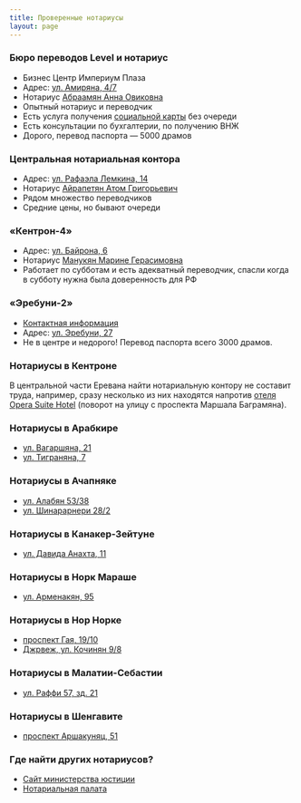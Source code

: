 ```yaml
---
title: Проверенные нотариусы
layout: page
---
```


### Бюро переводов Level и нотариус

- Бизнес Центр Империум Плаза
- Адрес: [ул. Амиряна, 4/7](https://yandex.ru/maps/org/byuro_level/114447154450/)
- Нотариус [Абраамян Анна Овиковна](https://www.e-notary.am/ru/staff/view/id/192)
- Опытный нотариус и переводчик
- Есть услуга получения [социальной карты](/documents/social-number.md) без очереди
- Есть консультации по бухгалтерии, по получению ВНЖ
- Дорого, перевод паспорта — 5000 драмов

### Центральная нотариальная контора

- Адрес: [ул. Рафаэла Лемкина, 14](https://yandex.ru/maps/org/tsentralnaya_notarialnaya_kontora/121715867707/)
- Нотариус [Айрапетян Атом Григорьевич](https://www.e-notary.am/ru/staff/view/id/164)
- Рядом множество переводчиков
- Средние цены, но бывают очереди

### «Кентрон-4»

- Адрес: [ул. Байрона, 6](https://yandex.ru/maps/10262/yerevan/house/YE0YcwZnT0wDQFpqfX15d31kZg==/)
- Нотариус [Манукян Марине Герасимовна](https://www.spyur.am/ru/companies/yerevan-notarial-district-kentron-4-residence/71509)
- Работает по субботам и есть адекватный переводчик, спасли когда в субботу нужна была доверенность для РФ

### «Эребуни-2»

- [Контактная информация](https://www.spyur.am/ru/companies/yerevan-notarial-district-erebuni-2-residence/43731)
- Адрес: [ул. Эребуни, 27](https://yandex.ru/maps/org/yerebuni_2/228695746820/)
- Не в центре и недорого! Перевод паспорта всего 3000 драмов.

### Нотариусы в Кентроне

В центральной части Еревана найти нотариальную контору не составит труда, например, сразу несколько из них находятся напротив [отеля Opera Suite Hotel](https://goo.gl/maps/XfvyYTaLGDwc5ZEx8) (поворот на улицу с проспекта Маршала Баграмяна).

### Нотариусы в Арабкире

- [ул. Вагаршяна, 21](https://www.e-notary.am/ru/staff/view/id/185)
- [ул. Тиграняна, 7](https://www.e-notary.am/ru/staff/view/id/195)

### Нотариусы в Ачапняке

- [ул. Алабян 53/38](https://www.e-notary.am/ru/staff/view/id/201)
- [ул. Шинарарнери 28/2](https://www.spyur.am/en/companies/yerevan-notarial-district-ajapnyak-1-residence/34173)

### Нотариусы в Канакер-Зейтуне

- [ул. Давида Анахта, 11](https://www.e-notary.am/ru/staff/view/id/98)

### Нотариусы в Норк Мараше

- [ул. Арменакян, 95](https://www.e-notary.am/ru/staff/view/id/163)

### Нотариусы в Нор Норке

- [проспект Гая, 19/10](https://www.e-notary.am/ru/staff/view/id/91)
- [Джрвеж, ул. Кочинян 9/8](https://www.e-notary.am/ru/staff/view/id/200)

### Нотариусы в Малатии-Себастии

- [ул. Раффи 57, зд. 21](https://www.e-notary.am/ru/staff/view/id/111)

### Нотариусы в Шенгавите

- [проспект Аршакуняц, 51](https://www.e-notary.am/ru/staff/view/id/97)

### Где найти других нотариусов?

- [Сайт министерства юстиции](https://www.moj.am/ru/page/notaries_branches_divisions_addresses)
- [Нотариальная палата](https://www.e-notary.am/ru/staff/browse)
